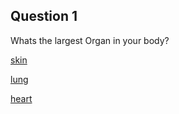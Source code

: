 
## Question 1

Whats the largest Organ in your body?

[skin](../corrects/correct.md)

[lung](../start/death.md)

[heart](../start/death.md)

